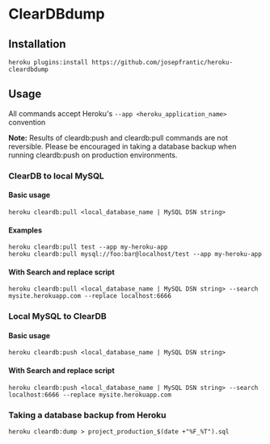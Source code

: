# ClearDBdump

## Installation
```
heroku plugins:install https://github.com/josepfrantic/heroku-cleardbdump
```

## Usage

All commands accept Heroku's ```--app <heroku_application_name>``` convention

**Note:** Results of cleardb:push and cleardb:pull commands are not reversible. Please be encouraged in taking a database backup when running cleardb:push on production environments.

### ClearDB to local MySQL

#### Basic usage

```
heroku cleardb:pull <local_database_name | MySQL DSN string>
```

#### Examples

```
heroku cleardb:pull test --app my-heroku-app
heroku cleardb:pull mysql://foo:bar@localhost/test --app my-heroku-app
```

#### With Search and replace script

```
heroku cleardb:pull <local_database_name | MySQL DSN string> --search mysite.herokuapp.com --replace localhost:6666
```

### Local MySQL to ClearDB

#### Basic usage

```
heroku cleardb:push <local_database_name | MySQL DSN string>
```

#### With Search and replace script

```
heroku cleardb:push <local_database_name | MySQL DSN string> --search localhost:6666 --replace mysite.herokuapp.com
```

### Taking a database backup from Heroku

```
heroku cleardb:dump > project_production_$(date +"%F_%T").sql
```

